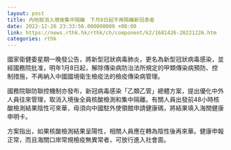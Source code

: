 ```yaml
---
layout: post
title: 內地取消入境後集中隔離　下月8日起不再隔離新冠患者
date: 2022-12-26 23:33:56.000000000 +08:00
link: https://news.rthk.hk/rthk/ch/component/k2/1681426-20221226.htm
categories: rthk
---
```


國家衛健委星期一晚發公告，將新型冠狀病毒肺炎，更名為新型冠狀病毒感染，並經國務院批准，明年1月8日起，解除傳染病防治法所規定的甲類傳染病預防、控制措施，不再納入中國國境衛生檢疫法的檢疫傳染病管理。

國務院聯防聯控機制亦發布，新冠病毒感染「乙類乙管」總體方案，提出優化中外人員往來管理，取消入境後全員核酸檢測和集中隔離。有關人員出發前48小時核酸檢測結果陰性可來華，毋須向中國駐外使領館申請健康碼，將結果填入海關健康申明卡。

方案指出，如果核酸檢測結果呈陽性，相關人員應在轉為陰性後再來華。健康申報正常，而且海關口岸常規檢疫無異常者，可放行進入社會面。
